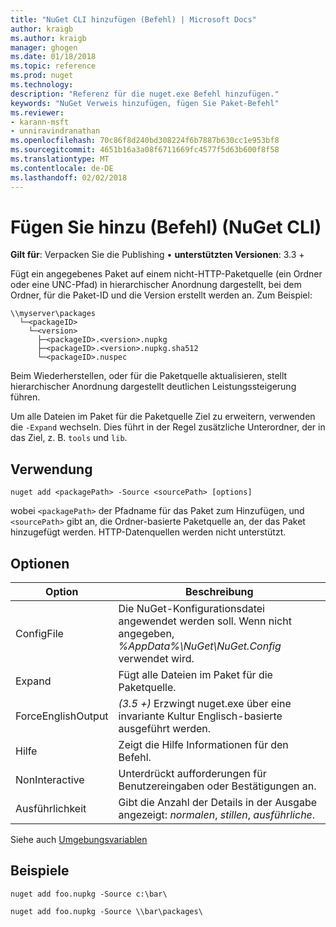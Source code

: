 ```yaml
---
title: "NuGet CLI hinzufügen (Befehl) | Microsoft Docs"
author: kraigb
ms.author: kraigb
manager: ghogen
ms.date: 01/18/2018
ms.topic: reference
ms.prod: nuget
ms.technology: 
description: "Referenz für die nuget.exe Befehl hinzufügen."
keywords: "NuGet Verweis hinzufügen, fügen Sie Paket-Befehl"
ms.reviewer:
- karann-msft
- unniravindranathan
ms.openlocfilehash: 70c86f8d240bd308224f6b7887b630cc1e953bf8
ms.sourcegitcommit: 4651b16a3a08f6711669fc4577f5d63b600f8f58
ms.translationtype: MT
ms.contentlocale: de-DE
ms.lasthandoff: 02/02/2018
---
```

# <a name="add-command-nuget-cli"></a>Fügen Sie hinzu (Befehl) (NuGet CLI)

**Gilt für**: Verpacken Sie die Publishing &bullet; **unterstützten Versionen**: 3.3 +

Fügt ein angegebenes Paket auf einem nicht-HTTP-Paketquelle (ein Ordner oder eine UNC-Pfad) in hierarchischer Anordnung dargestellt, bei dem Ordner, für die Paket-ID und die Version erstellt werden an. Zum Beispiel:

    \\myserver\packages
      └─<packageID>
        └─<version>
          ├─<packageID>.<version>.nupkg
          ├─<packageID>.<version>.nupkg.sha512
          └─<packageID>.nuspec

Beim Wiederherstellen, oder für die Paketquelle aktualisieren, stellt hierarchischer Anordnung dargestellt deutlichen Leistungssteigerung führen.

Um alle Dateien im Paket für die Paketquelle Ziel zu erweitern, verwenden die `-Expand` wechseln. Dies führt in der Regel zusätzliche Unterordner, der in das Ziel, z. B. `tools` und `lib`.

## <a name="usage"></a>Verwendung

```cli
nuget add <packagePath> -Source <sourcePath> [options]
```

wobei `<packagePath>` der Pfadname für das Paket zum Hinzufügen, und `<sourcePath>` gibt an, die Ordner-basierte Paketquelle an, der das Paket hinzugefügt werden. HTTP-Datenquellen werden nicht unterstützt.

## <a name="options"></a>Optionen

| Option | Beschreibung |
| --- | --- |
| ConfigFile | Die NuGet-Konfigurationsdatei angewendet werden soll. Wenn nicht angegeben, *%AppData%\NuGet\NuGet.Config* verwendet wird.| 
| Expand | Fügt alle Dateien im Paket für die Paketquelle. |
| ForceEnglishOutput | *(3.5 +)*  Erzwingt nuget.exe über eine invariante Kultur Englisch-basierte ausgeführt werden. |
| Hilfe | Zeigt die Hilfe Informationen für den Befehl. |
| NonInteractive | Unterdrückt aufforderungen für Benutzereingaben oder Bestätigungen an. |
| Ausführlichkeit | Gibt die Anzahl der Details in der Ausgabe angezeigt: *normalen*, *stillen*, *ausführliche*. |

Siehe auch [Umgebungsvariablen](cli-ref-environment-variables.md)

## <a name="examples"></a>Beispiele

```cli
nuget add foo.nupkg -Source c:\bar\

nuget add foo.nupkg -Source \\bar\packages\
```

